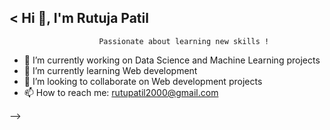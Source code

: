 

<                       Hi 👋, I'm Rutuja Patil
--------------------------------------------------------------------------------------------------------------------------------------------------------------------------
						Passionate about learning new skills !


- 🔭 I’m currently working on Data Science and Machine Learning projects
- 🌱 I’m currently learning Web development
- 👯 I’m looking to collaborate on Web development projects
- 📫 How to reach me: rutupatil2000@gmail.com

-->
